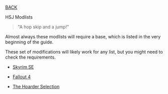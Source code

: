 
[BACK](..)

HSJ Modlists

> "A hop skip and a jump!"

Almost always these modlists will require a base, which is listed in the very beginning of the guide.

These set of modifications will likely work for any list, but you might need to check the requirements.

- [Skyrim SE](./skyrimse)
- [Fallout 4](./fallout4)

- [The Hoarder Selection](./hoarder)